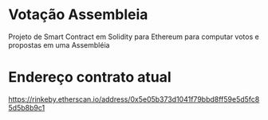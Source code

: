 # Votação Assembleia
Projeto de Smart Contract em Solidity para Ethereum para computar votos e propostas em uma Assembléia

# Endereço contrato atual
https://rinkeby.etherscan.io/address/0x5e05b373d1041f79bbd8ff59e5d5fc85d5b8b9c1
